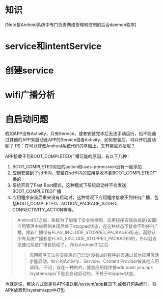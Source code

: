 # 知识
[Netd是Android系统中专门负责网络管理和控制的后台daemon程序]

# service和intentService
# 创建service
# wifi广播分析

# 自启动问题
假如APP没有Activity，只有Service，或者安装完毕后无法手动运行，也不能通过其他的APP来启动此APP的Service或者Activity，如何安装后，可以开机启动呢？ PS：在可以修改Android系统代码的基础上，又有哪些方法呢？

APP接收不到BOOT_COMPLETED广播可能的原因，有以下几种：

1. BOOT_COMPLETED对应的action和uses-permission没有一起添加
2. 应用安装到了sd卡内，安装在sd卡内的应用是收不到BOOT_COMPLETED广播的
3. 系统开启了Fast Boot模式，这种模式下系统启动并不会发送BOOT_COMPLETED广播
4. 应用程序安装后重来没有启动过，这种情况下应用程序接收不到任何广播，包括BOOT_COMPLETED、ACTION_PACKAGE_ADDED、CONNECTIVITY_ACTION等等。

> Android3.1之后，系统为了加强了安全性控制，应用程序安装后或是(设置)应用管理中被强制关闭后处于stopped状态，在这种状态下接收不到任何广播，除非广播带有FLAG_INCLUDE_STOPPED_PACKAGES标志，而默认所有系统广播都是FLAG_EXCLUDE_STOPPED_PACKAGES的，所以就没法通过系统广播自启动了。
所以Android3.1之后:
>>应用程序无法在安装后自己启动
没有ui的程序必须通过其他应用激活才能启动，如它的Activity、Service、Content Provider被其他应用调用。
不过，存在一种例外，就是应用程序被adb push you.apk /system/app/下是会自动启动的，不处于stopped状态。

也就是说，解决方式就是将APK推送到/system/app目录下,或者打包系统时，将APK放置到/system/app中打包

